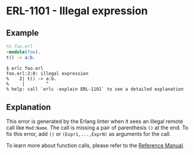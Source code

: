 # ERL-1101 - Illegal expression

## Example

```erlang
%% foo.erl
-module(foo).
t() -> a:b.
```

```
$ erlc foo.erl
foo.erl:2:8: illegal expression
%    2| t() -> a:b.
%     |        ^
% help: call `erlc -explain ERL-1101` to see a detailed explanation
```

## Explanation

This error is generated by the Erlang linter when it sees an illegal remote
call like `Mod:Name`. The call is missing a pair of parenthesis `()` at the
end. To fix this error, add `()` or `(Expr1,...,ExprN)` as arguments for
the call.

To learn more about function calls, please refer to the 
[Reference Manual](`e:system:expressions#function-calls`).
